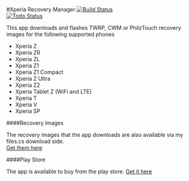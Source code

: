 #Xperia Recovery Manager
[![Build Status](https://travis-ci.org/championswimmer/Xperia_FOTAKernel_Manager_Android_App.svg?branch=v3)](https://travis-ci.org/championswimmer/Xperia_FOTAKernel_Manager_Android_App)    
[![Todo Status](http://www.todo-ci.org/b/championswimmer/Xperia_FOTAKernel_Manager_Android_App)](http://www.todo-ci.org/b/championswimmer/Xperia_FOTAKernel_Manager_Android_App)    

This app downloads and flashes TWRP, CWM or PhilzTouch recovery images for the following supported phones    
+ Xperia Z   
+ Xperia ZR   
+ Xperia ZL   
+ Xperia Z1   
+ Xperia Z1 Compact   
+ Xperia Z Ultra
+ Xperia Z2   
+ Xperia Tablet Z (WiFi and LTE)    
+ Xperia T   
+ Xperia V    
+ Xperia SP    


####Recovery Images

The recovery images that the app downloads are also available via my files.cs download side.   
[Get them here](http://files.championswimmer.in)

####Play Store    

The app is available to buy from the play store.
[Get it here](https://play.google.com/store/apps/details?id=in.championswimmer.twrpxperia)
